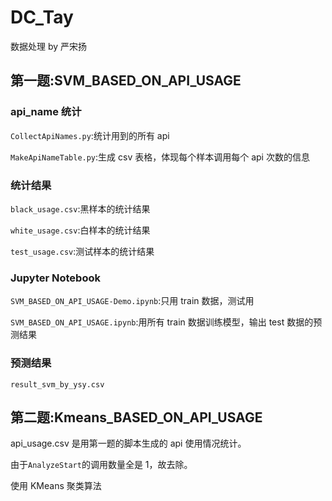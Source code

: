 # DC_Tay

数据处理 by 严宋扬

## 第一题:SVM_BASED_ON_API_USAGE

### api_name 统计

`CollectApiNames.py`:统计用到的所有 api

`MakeApiNameTable.py`:生成 csv 表格，体现每个样本调用每个 api 次数的信息

### 统计结果

`black_usage.csv`:黑样本的统计结果

`white_usage.csv`:白样本的统计结果

`test_usage.csv`:测试样本的统计结果

### Jupyter Notebook

`SVM_BASED_ON_API_USAGE-Demo.ipynb`:只用 train 数据，测试用

`SVM_BASED_ON_API_USAGE.ipynb`:用所有 train 数据训练模型，输出 test 数据的预测结果

### 预测结果

`result_svm_by_ysy.csv`

## 第二题:Kmeans_BASED_ON_API_USAGE

api_usage.csv 是用第一题的脚本生成的 api 使用情况统计。

由于`AnalyzeStart`的调用数量全是 1，故去除。

使用 KMeans 聚类算法
